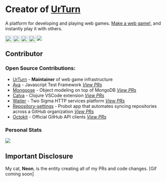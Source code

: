 # Creator of [UrTurn](https://www.urturn.app/)

A platform for developing and playing web games. [Make a web game!](https://docs.urturn.app/), and instantly play it with others.

<a href="https://discord.gg/myWacjdb5S">
  <img align="left" alt="UrTurn Discord" width="22px" src="https://raw.githubusercontent.com/peterthehan/peterthehan/master/assets/discord.svg" />
</a>
<a href="https://www.linkedin.com/in/distributed/">
  <img align="left" alt="Kevo1ution's LinkedIN" width="22px" src="https://raw.githubusercontent.com/peterthehan/peterthehan/master/assets/linkedin.svg" />
</a>
<a href="https://www.instagram.com/tingtongtang/">
  <img align="left" alt="Kevo1ution's Instagram" width="22px" src="https://raw.githubusercontent.com/hussainweb/hussainweb/main/icons/instagram.png" />
</a>
<a href="https://twitter.com/kevo1ution">
  <img align="left" alt="Kevo1ution | Twitter" width="22px" src="https://raw.githubusercontent.com/peterthehan/peterthehan/master/assets/twitter.svg" />
</a>

![](https://visitor-badge.glitch.me/badge?page_id=kevo1ution)

## Contributor

### Open Source Contributions:
- [UrTurn](https://github.com/turnbasedgames) - **Maintainer** of web game infrastructure
- [Ava](https://github.com/avajs/ava) - Javascript Test Framework [_View PRs_](https://github.com/avajs/ava/pulls?q=is%3Apr+author%3Akevo1ution+is%3Aclosed)
- [Mongoose](https://github.com/Automattic/mongoose) - Object modeling on top of MongoDB [_View PRs_](https://github.com/Automattic/mongoose/pulls?q=is%3Apr+is%3Aclosed+author%3Akevo1ution)
- [Calva](https://github.com/BetterThanTomorrow/calva) - Clojure VSCode extension [_View PRs_](https://github.com/BetterThanTomorrow/calva/pulls?q=is%3Apr+author%3Akevo1ution+is%3Aclosed)
- [Waiter](https://github.com/twosigma/waiter) - Two Sigma HTTP services platform [_View PRs_](https://github.com/twosigma/waiter/pulls?q=is%3Apr+author%3Akevo1ution+is%3Aclosed)
- [Repository-settings](https://github.com/repository-settings/app) - Probot app that automates syncing repositories across a GitHub organization [_View PRs_](https://github.com/repository-settings/app/pulls?q=is%3Apr+is%3Aclosed+author%3Akevo1ution)
- [Octokit](https://github.com/octokit/endpoint.js) - Official GitHub API clients [_View PRs_](https://github.com/octokit/endpoint.js/pulls?q=is%3Apr+is%3Aclosed+author%3Akevo1ution)

### Personal Stats
![](https://github-readme-stats.vercel.app/api?username=kevo1ution&count_private=true&show_icons=true&theme=dark)

## Important Disclosure

My cat, **Neon**, is the entity creating all of my PRs and code changes.
[Gif coming soon]
